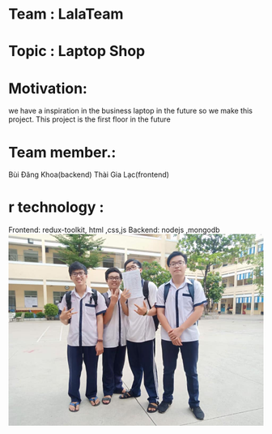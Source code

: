 # Team : LalaTeam
# Topic : Laptop Shop
# Motivation:
we have a inspiration in the business laptop in the future so we make this project. This project is the first floor in the future
# Team member.: 
Bùi Đăng Khoa(backend)
Thài Gia Lạc(frontend)
# r technology  : 
Frontend: redux-toolkit, html ,css,js
Backend: nodejs ,mongodb
![](imgreadme/1.jpg)

